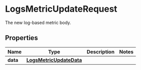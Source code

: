 

# LogsMetricUpdateRequest

The new log-based metric body.
## Properties

Name | Type | Description | Notes
------------ | ------------- | ------------- | -------------
**data** | [**LogsMetricUpdateData**](LogsMetricUpdateData.md) |  | 




